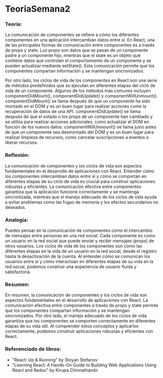 # TeoriaSemana2

### Teoría:

La comunicación de componentes se refiere a cómo los diferentes componentes en una aplicación intercambian datos entre sí. En React, una de las principales formas de comunicación entre componentes es a través de props y state. Los props son datos que se pasan de un componente padre a un componente hijo, mientras que el state es un objeto que contiene datos que controlan el comportamiento de un componente y se pueden actualizar mediante setState(). Esta comunicación permite que los componentes compartan información y se mantengan sincronizados.

Por otro lado, los ciclos de vida de los componentes en React son una serie de métodos predefinidos que se ejecutan en diferentes etapas del ciclo de vida de un componente. Algunos de los métodos más comunes incluyen componentDidMount(), componentDidUpdate() y componentWillUnmount(). componentDidMount() se llama después de que un componente ha sido montado en el DOM y es un buen lugar para realizar acciones como la recuperación de datos de una API. componentDidUpdate() se llama después de que el estado o los props de un componente han cambiado y se utiliza para realizar acciones adicionales, como actualizar el DOM en función de los nuevos datos. componentWillUnmount() se llama justo antes de que un componente sea desmontado del DOM y es un buen lugar para realizar limpieza de recursos, como cancelar suscripciones a eventos o liberar recursos.

### Reflexión:

La comunicación de componentes y los ciclos de vida son aspectos fundamentales en el desarrollo de aplicaciones con React. Entender cómo los componentes intercambian datos entre sí y cómo se comportan en diferentes etapas de su ciclo de vida es crucial para construir aplicaciones robustas y eficientes. La comunicación efectiva entre componentes garantiza que la aplicación funcione correctamente y se mantenga sincronizada, mientras que el manejo adecuado de los ciclos de vida ayuda a evitar problemas como las fugas de memoria y los efectos secundarios no deseados.

### Analogía:

Puedes pensar en la comunicación de componentes como el intercambio de mensajes entre personas en una red social. Cada componente es como un usuario en la red social que puede enviar y recibir mensajes (props) de otros usuarios. Los ciclos de vida de los componentes son como las diferentes etapas en la vida de un usuario en la red social, desde el registro hasta la desactivación de la cuenta. Al entender cómo se comunican los usuarios entre sí y cómo interactúan en diferentes etapas de su vida en la red social, podemos construir una experiencia de usuario fluida y satisfactoria.

### Resumen:

En resumen, la comunicación de componentes y los ciclos de vida son aspectos fundamentales en el desarrollo de aplicaciones con React. La comunicación efectiva entre componentes a través de props y state permite que los componentes compartan información y se mantengan sincronizados. Por otro lado, el manejo adecuado de los ciclos de vida garantiza que los componentes se comporten correctamente en diferentes etapas de su vida útil. Al comprender estos conceptos y aplicarlos correctamente, podemos construir aplicaciones robustas y eficientes con React.

### Referenciado de libros:

- "React: Up & Running" by Stoyan Stefanov
- "Learning React: A Hands-On Guide to Building Web Applications Using React and Redux" by Kirupa Chinnathambi
